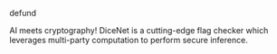 defund

AI meets cryptography! DiceNet is a cutting-edge flag checker which leverages multi-party computation to perform secure inference.

